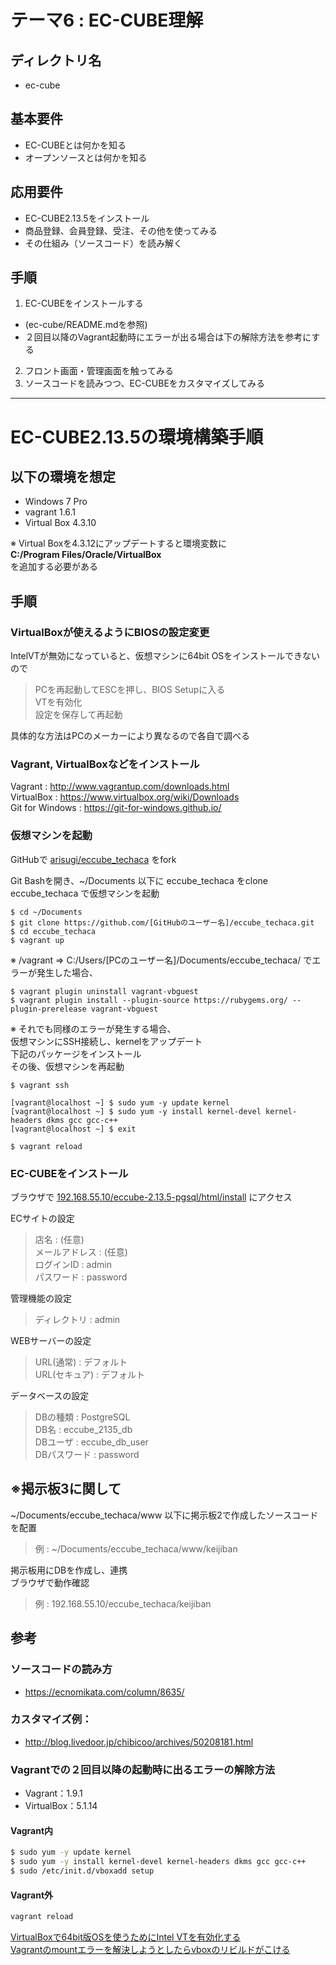 # テーマ6 : EC-CUBE理解

## ディレクトリ名

* ec-cube


## 基本要件

* EC-CUBEとは何かを知る
* オープンソースとは何かを知る


## 応用要件

* EC-CUBE2.13.5をインストール
* 商品登録、会員登録、受注、その他を使ってみる
* その仕組み（ソースコード）を読み解く


## 手順

1. EC-CUBEをインストールする
  - (ec-cube/README.mdを参照)
  - ２回目以降のVagrant起動時にエラーが出る場合は下の解除方法を参考にする
2. フロント画面・管理画面を触ってみる
3. ソースコードを読みつつ、EC-CUBEをカスタマイズしてみる



-------




# EC-CUBE2.13.5の環境構築手順

## 以下の環境を想定
* Windows 7 Pro
* vagrant 1.6.1
* Virtual Box 4.3.10

※ Virtual Boxを4.3.12にアップデートすると環境変数に  
**C:/Program Files/Oracle/VirtualBox**  
を追加する必要がある


## 手順
### VirtualBoxが使えるようにBIOSの設定変更
IntelVTが無効になっていると、仮想マシンに64bit OSをインストールできないので  
>PCを再起動してESCを押し、BIOS Setupに入る  
VTを有効化  
設定を保存して再起動

具体的な方法はPCのメーカーにより異なるので各自で調べる  

### Vagrant, VirtualBoxなどをインストール
Vagrant : http://www.vagrantup.com/downloads.html  
VirtualBox : https://www.virtualbox.org/wiki/Downloads  
Git for Windows : https://git-for-windows.github.io/  

### 仮想マシンを起動
GitHubで [arisugi/eccube_techaca](https://github.com/arisugi/eccube_techaca) をfork  

Git Bashを開き、~/Documents 以下に eccube_techaca をclone  
eccube_techaca で仮想マシンを起動  
```
$ cd ~/Documents
$ git clone https://github.com/[GitHubのユーザー名]/eccube_techaca.git
$ cd eccube_techaca
$ vagrant up
```

※ /vagrant => C:/Users/[PCのユーザー名]/Documents/eccube_techaca/ でエラーが発生した場合、  
```
$ vagrant plugin uninstall vagrant-vbguest
$ vagrant plugin install --plugin-source https://rubygems.org/ --plugin-prerelease vagrant-vbguest
```

※ それでも同様のエラーが発生する場合、  
仮想マシンにSSH接続し、kernelをアップデート  
下記のパッケージをインストール  
その後、仮想マシンを再起動
```
$ vagrant ssh

[vagrant@localhost ~] $ sudo yum -y update kernel
[vagrant@localhost ~] $ sudo yum -y install kernel-devel kernel-headers dkms gcc gcc-c++
[vagrant@localhost ~] $ exit

$ vagrant reload
```


### EC-CUBEをインストール
ブラウザで [192.168.55.10/eccube-2.13.5-pgsql/html/install](192.168.55.10/eccube-2.13.5-pgsql/html/install) にアクセス

ECサイトの設定
>店名 : (任意)  
メールアドレス : (任意)  
ログインID : admin  
パスワード : password  

管理機能の設定
>ディレクトリ : admin  

WEBサーバーの設定  
>URL(通常) : デフォルト  
URL(セキュア) : デフォルト  

データベースの設定
>DBの種類 : PostgreSQL  
DB名 : eccube_2135_db  
DBユーザ : eccube_db_user  
DBパスワード : password  


## ※掲示板3に関して
~/Documents/eccube_techaca/www 以下に掲示板2で作成したソースコードを配置  
> 例 : ~/Documents/eccube_techaca/www/keijiban

掲示板用にDBを作成し、連携    
ブラウザで動作確認  
> 例 : 192.168.55.10/eccube_techaca/keijiban


## 参考

### ソースコードの読み方
* https://ecnomikata.com/column/8635/

### カスタマイズ例：
* http://blog.livedoor.jp/chibicoo/archives/50208181.html

### Vagrantでの２回目以降の起動時に出るエラーの解除方法

* Vagrant：1.9.1
* VirtualBox：5.1.14

#### Vagrant内

```bash
$ sudo yum -y update kernel
$ sudo yum -y install kernel-devel kernel-headers dkms gcc gcc-c++
$ sudo /etc/init.d/vboxadd setup
```

#### Vagrant外

```bash
vagrant reload
```

[VirtualBoxで64bit版OSを使うためにIntel VTを有効化する](http://d.hatena.ne.jp/torazuka/20100620/p1)  
[Vagrantのmountエラーを解決しようとしたらvboxのリビルドがこける](http://qiita.com/wakaba260/items/b5c87b7815b710f303a0)
